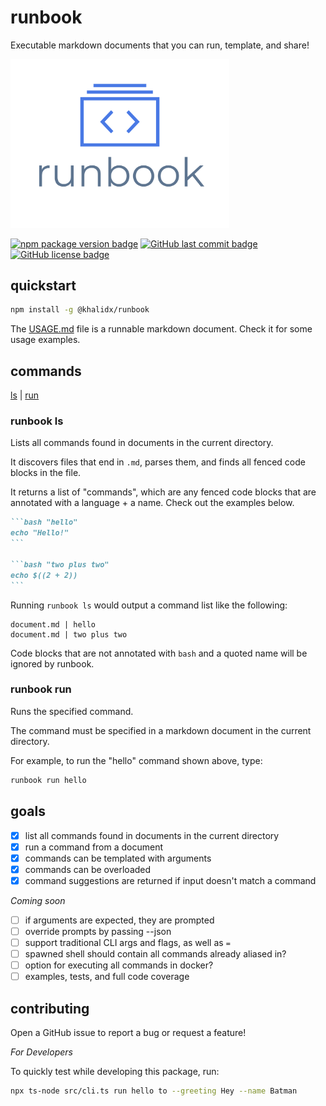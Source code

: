 # runbook

Executable markdown documents that you can run, template, and share!

<img src="logo.png" width="350px" alt="Runbook - Executable markdown documents that you can run, template, and share!">

[![npm package version badge](https://img.shields.io/npm/v/@khalidx/runbook.svg?style=flat-square)](https://www.npmjs.com/package/@khalidx/runbook)
[![GitHub last commit badge](https://img.shields.io/github/last-commit/khalidx/runbook.svg?style=flat-square)](https://github.com/khalidx/runbook/commits/main)
[![GitHub license badge](https://img.shields.io/github/license/khalidx/runbook.svg?style=flat-square)](https://github.com/khalidx/runbook/blob/main/LICENSE)

## quickstart

```bash "install"
npm install -g @khalidx/runbook
```

The [USAGE.md](./USAGE.md) file is a runnable markdown document. Check it for some usage examples.

## commands

[ls](#runbook-ls) | [run](#runbook-run)

### runbook ls

Lists all commands found in documents in the current directory.

It discovers files that end in `.md`, parses them, and finds
all fenced code blocks in the file.

It returns a list of "commands", which are any fenced code blocks
that are annotated with a language + a name. Check out the
examples below.

````markdown
```bash "hello"
echo "Hello!"
```

```bash "two plus two"
echo $((2 + 2))
```
````

Running `runbook ls` would output a command list like the following:

```text
document.md | hello
document.md | two plus two
```

Code blocks that are not annotated with `bash` and a quoted name
will be ignored by runbook.

### runbook run

Runs the specified command.

The command must be specified in a markdown document in the current directory.

For example, to run the "hello" command shown above, type:

```bash
runbook run hello
```

## goals

- [x] list all commands found in documents in the current directory
- [x] run a command from a document
- [x] commands can be templated with arguments
- [x] commands can be overloaded
- [x] command suggestions are returned if input doesn't match a command

*Coming soon*

- [ ] if arguments are expected, they are prompted
- [ ] override prompts by passing --json
- [ ] support traditional CLI args and flags, as well as `=`
- [ ] spawned shell should contain all commands already aliased in?
- [ ] option for executing all commands in docker?
- [ ] examples, tests, and full code coverage

## contributing

Open a GitHub issue to report a bug or request a feature!

*For Developers*

To quickly test while developing this package, run:

```bash "test"
npx ts-node src/cli.ts run hello to --greeting Hey --name Batman
```

